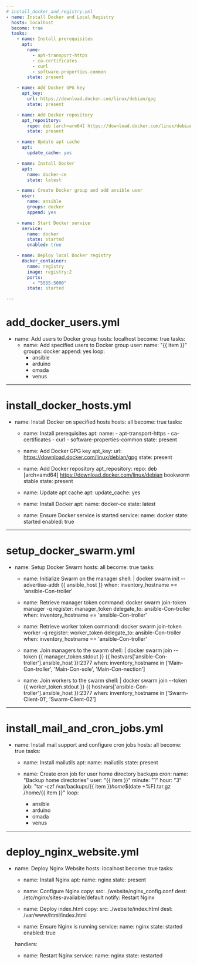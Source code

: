 ```yaml
---
# install_docker_and_registry.yml
- name: Install Docker and Local Registry
  hosts: localhost
  become: true
  tasks:
    - name: Install prerequisites
      apt:
        name:
          - apt-transport-https
          - ca-certificates
          - curl
          - software-properties-common
        state: present

    - name: Add Docker GPG key
      apt_key:
        url: https://download.docker.com/linux/debian/gpg
        state: present

    - name: Add Docker repository
      apt_repository:
        repo: deb [arch=arm64] https://download.docker.com/linux/debian bookworm stable
        state: present

    - name: Update apt cache
      apt:
        update_cache: yes

    - name: Install Docker
      apt:
        name: docker-ce
        state: latest

    - name: Create Docker group and add ansible user
      user:
        name: ansible
        groups: docker
        append: yes

    - name: Start Docker service
      service:
        name: docker
        state: started
        enabled: true

    - name: Deploy local Docker registry
      docker_container:
        name: registry
        image: registry:2
        ports:
          - "5555:5000"
        state: started

---
```

# add_docker_users.yml
- name: Add users to Docker group
  hosts: localhost
  become: true
  tasks:
    - name: Add specified users to Docker group
      user:
        name: "{{ item }}"
        groups: docker
        append: yes
      loop:
        - ansible
        - arduino
        - omada
        - venus

---
# install_docker_hosts.yml
- name: Install Docker on specified hosts
  hosts: all
  become: true
  tasks:
    - name: Install prerequisites
      apt:
        name:
          - apt-transport-https
          - ca-certificates
          - curl
          - software-properties-common
        state: present

    - name: Add Docker GPG key
      apt_key:
        url: https://download.docker.com/linux/debian/gpg
        state: present

    - name: Add Docker repository
      apt_repository:
        repo: deb [arch=amd64] https://download.docker.com/linux/debian bookworm stable
        state: present

    - name: Update apt cache
      apt:
        update_cache: yes

    - name: Install Docker
      apt:
        name: docker-ce
        state: latest

    - name: Ensure Docker service is started
      service:
        name: docker
        state: started
        enabled: true

---
# setup_docker_swarm.yml
- name: Setup Docker Swarm
  hosts: all
  become: true
  tasks:
    - name: Initialize Swarm on the manager
      shell: |
        docker swarm init --advertise-addr {{ ansible_host }}
      when: inventory_hostname == 'ansible-Con-troller'

    - name: Retrieve manager token
      command: docker swarm join-token manager -q
      register: manager_token
      delegate_to: ansible-Con-troller
      when: inventory_hostname == 'ansible-Con-troller'

    - name: Retrieve worker token
      command: docker swarm join-token worker -q
      register: worker_token
      delegate_to: ansible-Con-troller
      when: inventory_hostname == 'ansible-Con-troller'

    - name: Join managers to the swarm
      shell: |
        docker swarm join --token {{ manager_token.stdout }} {{ hostvars['ansible-Con-troller'].ansible_host }}:2377
      when: inventory_hostname in ['Main-Con-troller', 'Main-Con-sole', 'Main-Con-nection']

    - name: Join workers to the swarm
      shell: |
        docker swarm join --token {{ worker_token.stdout }} {{ hostvars['ansible-Con-troller'].ansible_host }}:2377
      when: inventory_hostname in ['Swarm-Client-01', 'Swarm-Client-02']

---
# install_mail_and_cron_jobs.yml
- name: Install mail support and configure cron jobs
  hosts: all
  become: true
  tasks:
    - name: Install mailutils
      apt:
        name: mailutils
        state: present

    - name: Create cron job for user home directory backups
      cron:
        name: "Backup home directories"
        user: "{{ item }}"
        minute: "1"
        hour: "3"
        job: "tar -czf /var/backups/{{ item }}_home_$(date +\%F).tar.gz /home/{{ item }}"
      loop:
        - ansible
        - arduino
        - omada
        - venus

---
# deploy_nginx_website.yml
- name: Deploy Nginx Website
  hosts: localhost
  become: true
  tasks:
    - name: Install Nginx
      apt:
        name: nginx
        state: present

    - name: Configure Nginx
      copy:
        src: ./website/nginx_config.conf
        dest: /etc/nginx/sites-available/default
      notify: Restart Nginx

    - name: Deploy index.html
      copy:
        src: ./website/index.html
        dest: /var/www/html/index.html

    - name: Ensure Nginx is running
      service:
        name: nginx
        state: started
        enabled: true

  handlers:
    - name: Restart Nginx
      service:
        name: nginx
        state: restarted
